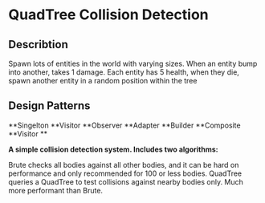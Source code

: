 # QuadTree Collision Detection
## Describtion
Spawn lots of entities in the world with varying sizes. When an entity bump into another, takes 1 damage. Each entity has 5 health, when they die, spawn another entity in a random position within the tree

## Design Patterns
**Singelton
**Visitor
**Observer
**Adapter
**Builder
**Composite
**Visitor
**

**A simple collision detection system. Includes two algorithms:**

Brute checks all bodies against all other bodies, and it can be hard on performance and only recommended for 100 or less bodies.
QuadTree queries a QuadTree to test collisions against nearby bodies only. Much more performant than Brute.
